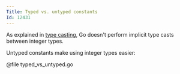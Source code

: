 ```yaml
---
Title: Typed vs. untyped constants
Id: 12431
---
```

As explained in [type casting](a-80100098), Go doesn't perform implicit type casts between integer types.

Untyped constants make using integer types easier:

@file typed_vs_untyped.go

